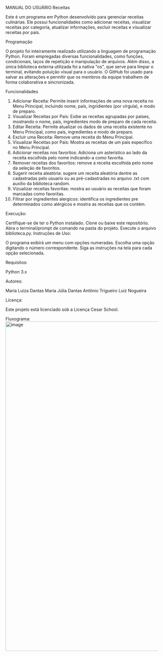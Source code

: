 MANUAL DO USUÁRIO
Receitas

Este é um programa em Python desenvolvido para gerenciar receitas culinárias. Ele possui funcionalidades como adicionar receitas, visualizar receitas por categoria, atualizar informações, excluir receitas e visualizar receitas por país.

Programação

O projeto foi inteiramente realizado utilizando a linguagem de programação Python. Foram empregadas diversas funcionalidades, como funções, condicionais, laços de repetição e manipulação de arquivos. Além disso, a única biblioteca externa utilizada foi a nativa "os", que serve para limpar o terminal, evitando poluição visual para o usuário. O GitHub foi usado para salvar as alterações e permitir que os membros da equipe trabalhem de forma colaborativa e sincronizada.

Funcionalidades

1. Adicionar Receita: Permite inserir informações de uma nova receita no Menu Principal, incluindo nome, país, ingridientes (por vírgula), e modo de preparo.
2. Visualizar Receitas por País: Exibe as receitas agrupadas por países, mostrando o nome, país, ingredientes  modo de preparo de cada receita.
3. Editar Receita: Permite atualizar os dados de uma receita existente no Menu Principal, como país, ingredientes e modo de preparo.
4. Excluir uma Receita: Remove uma receita do Menu Principal.
5. Visualizar Receitas por País: Mostra as receitas de um país específico no Menu Principal.
6. Adicionar receitas nos favoritos: Adiciona um asterístico ao lado da receita escolhida pelo nome indicando-a como favorita.
7. Remover receitas dos favoritos: remove a receita escolhida pelo nome da seleção de favoritos.
8. Sugerir receita aleatória: sugere um receita aleatória dentre as cadastradas pelo usuario ou as pré-cadastradas no arquivo .txt com auxílio da biblioteca random.
9. Vizualizar receitas favoritas: mostra ao usuário as receitas que foram marcadas como favoritas.
10. Filtrar por ingredientes alergicos: identifica os ingredientes pre determinados como alérgicos e mostra as receitas que os contém.



Execução:

Certifique-se de ter o Python instalado.
Clone ou baixe este repositório.
Abra o terminal/prompt de comando na pasta do projeto.
Execute o arquivo biblioteca.py.
Instruções de Uso:

O programa exibirá um menu com opções numeradas. Escolha uma opção digitando o número correspondente. Siga as instruções na tela para cada opção selecionada.

Requisitos:

Python 3.x

Autores:

Maria Luíza Dantas
Maria Júlia Dantas
Antônio Trigueiro
Luiz Nogueira

Licença:

Este projeto está licenciado sob a Licença Cesar School.

Fluxograma:
<img width="1086" alt="image" src="https://github.com/MariaJulia08/Projeto-CRUD/assets/164015200/6545036e-e06d-4681-add9-82d43f596569">
